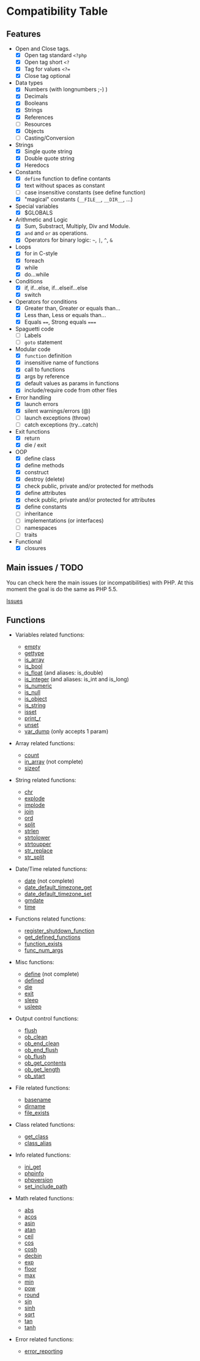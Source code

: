 Compatibility Table
===================

Features
--------

- Open and Close tags.
    - [x] Open tag standard `<?php`
    - [x] Open tag short `<?`
    - [x] Tag for values `<?=`
    - [x] Close tag optional
- Data types
    - [x] Numbers (with longnumbers ;-) )
    - [x] Decimals
    - [x] Booleans
    - [x] Strings
    - [x] References
    - [ ] Resources
    - [x] Objects
    - [ ] Casting/Conversion
- Strings
    - [x] Single quote string
    - [x] Double quote string
    - [x] Heredocs
- Constants
    - [x] `define` function to define contants
    - [x] text without spaces as constant
    - [ ] case insensitive constants (see define function)
    - [x] "magical" constants (`__FILE__`, `__DIR__`, ...)
- Special variables
    - [x] $GLOBALS
- Arithmetic and Logic
    - [x] Sum, Substract, Multiply, Div and Module.
    - [x] `and` and `or` as operations.
    - [x] Operators for binary logic: `~`, `|`, `^`, `&`
- Loops
    - [x] for in C-style
    - [x] foreach
    - [x] while
    - [x] do...while
- Conditions
    - [x] if, if...else, if...elseif...else
    - [x] switch
- Operators for conditions
    - [x] Greater than, Greater or equals than...
    - [x] Less than, Less or equals than...
    - [x] Equals `==`, Strong equals `===`
- Spaguetti code
    - [ ] Labels
    - [ ] `goto` statement
- Modular code
    - [x] `function` definition
    - [x] insensitive name of functions
    - [x] call to functions
    - [x] args by reference
    - [x] default values as params in functions
    - [x] include/require code from other files
- Error handling
    - [x] launch errors
    - [x] silent warnings/errors (@)
    - [ ] launch exceptions (throw)
    - [ ] catch exceptions (try...catch)
- Exit functions
    - [x] return
    - [x] die / exit
- OOP
    - [x] define class
    - [x] define methods
    - [x] construct
    - [x] destroy (delete)
    - [x] check public, private and/or protected for methods
    - [x] define attributes
    - [x] check public, private and/or protected for attributes
    - [x] define constants
    - [ ] inheritance
    - [ ] implementations (or interfaces)
    - [ ] namespaces
    - [ ] traits
- Functional
    - [x] closures

Main issues / TODO
------------------

You can check here the main issues (or incompatibilities) with PHP. At this moment
the goal is do the same as PHP 5.5.

[Issues](https://github.com/altenwald/ephp/issues)

Functions
---------

 * Variables related functions:
   * [empty](http://www.php.net/empty)
   * [gettype](http://www.php.net/gettype)
   * [is_array](http://www.php.net/is_array)
   * [is_bool](http://www.php.net/is_bool)
   * [is_float](http://www.php.net/is_float) (and aliases: is_double)
   * [is_integer](http://www.php.net/is_integer) (and aliases: is_int and is_long)
   * [is_numeric](http://www.php.net/is_numeric)
   * [is_null](http://www.php.net/is_null)
   * [is_object](http://www.php.net/is_object)
   * [is_string](http://www.php.net/is_string)
   * [isset](http://www.php.net/isset)
   * [print_r](http://www.php.net/print_r)
   * [unset](http://www.php.net/unset)
   * [var_dump](http://www.php.net/var_dump) (only accepts 1 param)

 * Array related functions:
   * [count](http://www.php.net/count)
   * [in_array](http://www.php.net/in_array) (not complete)
   * [sizeof](http://www.php.net/sizeof)

 * String related functions:
   * [chr](http://www.php.net/chr)
   * [explode](http://www.php.net/explode)
   * [implode](http://www.php.net/implode)
   * [join](http://www.php.net/join)
   * [ord](http://www.php.net/ord)
   * [split](http://www.php.net/split)
   * [strlen](http://www.php.net/strlen)
   * [strtolower](http://www.php.net/strtolower)
   * [strtoupper](http://www.php.net/strtoupper)
   * [str_replace](http://www.php.net/str_replace)
   * [str_split](http://www.php.net/str_split)

 * Date/Time related functions:
   * [date](http://www.php.net/date) (not complete)
   * [date_default_timezone_get](http://www.php.net/date_default_timezone_get)
   * [date_default_timezone_set](http://www.php.net/date_default_timezone_set)
   * [gmdate](http://www.php.net/gmdate)
   * [time](http://www.php.net/time)

* Functions related functions:
   * [register_shutdown_function](http://www.php.net/register_shutdown_function)
   * [get_defined_functions](http://www.php.net/get_defined_functions)
   * [function_exists](http://www.php.net/function_exists)
   * [func_num_args](http://www.php.net/func_num_args)

* Misc functions:
   * [define](http://www.php.net/define) (not complete)
   * [defined](http://www.php.net/defined)
   * [die](http://www.php.net/die)
   * [exit](http://www.php.net/exit)
   * [sleep](http://www.php.net/sleep)
   * [usleep](http://www.php.net/usleep)

* Output control functions:
   * [flush](http://www.php.net/flush)
   * [ob_clean](http://www.php.net/ob_clean)
   * [ob_end_clean](http://www.php.net/ob_end_clean)
   * [ob_end_flush](http://www.php.net/ob_end_flush)
   * [ob_flush](http://www.php.net/ob_flush)
   * [ob_get_contents](http://www.php.net/ob_get_contents)
   * [ob_get_length](http://www.php.net/ob_get_length)
   * [ob_start](http://www.php.net/ob_start)

* File related functions:
   * [basename](http://www.php.net/basename)
   * [dirname](http://www.php.net/dirname)
   * [file_exists](http://www.php.net/file_exists)

* Class related functions:
   * [get_class](http://www.php.net/get_class)
   * [class_alias](http://www.php.net/class_alias)

* Info related functions:
   * [ini_get](http://www.php.net/ini_get)
   * [phpinfo](http://www.php.net/phpinfo)
   * [phpversion](http://www.php.net/phpversion)
   * [set_include_path](http://www.php.net/set_include_path)

* Math related functions:
   * [abs](http://www.php.net/abs)
   * [acos](http://www.php.net/acos)
   * [asin](http://www.php.net/asin)
   * [atan](http://www.php.net/atan)
   * [ceil](http://www.php.net/ceil)
   * [cos](http://www.php.net/cos)
   * [cosh](http://www.php.net/cosh)
   * [decbin](http://www.php.net/decbin)
   * [exp](http://www.php.net/exp)
   * [floor](http://www.php.net/floor)
   * [max](http://www.php.net/max)
   * [min](http://www.php.net/min)
   * [pow](http://www.php.net/pow)
   * [round](http://www.php.net/round)
   * [sin](http://www.php.net/sin)
   * [sinh](http://www.php.net/sinh)
   * [sqrt](http://www.php.net/sqrt)
   * [tan](http://www.php.net/tan)
   * [tanh](http://www.php.net/tanh)

* Error related functions:
   * [error_reporting](http://www.php.net/error_reporting)
